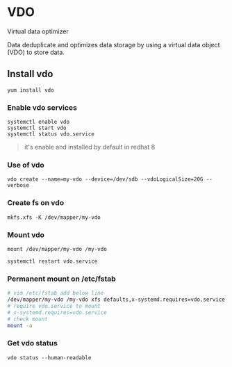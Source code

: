 # VDO

Virtual data optimizer 

Data deduplicate and optimizes data storage by using a virtual data object (VDO) to store data.

## Install vdo 
```
yum install vdo
```
### Enable vdo services 
```
systemctl enable vdo
systemctl start vdo
systemctl status vdo.service

```
>it's enable and installed by default in redhat 8



### Use of vdo 
```
vdo create --name=my-vdo --device=/dev/sdb --vdoLogicalSize=20G --verbose
```


### Create fs on vdo
```
mkfs.xfs -K /dev/mapper/my-vdo
```
### Mount vdo
```
mount /dev/mapper/my-vdo /my-vdo
```

`systemctl restart vdo.service`

### Permanent mount on /etc/fstab
```bash
# vim /etc/fstab add below line
/dev/mapper/my-vdo /my-vdo xfs defaults,x-systemd.requires=vdo.service 0 0
# require vdo.service to mount
# x-systemd.requires=vdo.service 
# check mount
mount -a
```

### Get vdo status
```
vdo status --human-readable
```
